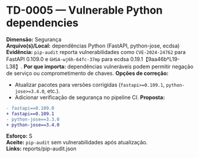 # TD-0005 — Vulnerable Python dependencies
**Dimensão:** Segurança  
**Arquivo(s)/Local:** dependências Python (FastAPI, python-jose, ecdsa)  
**Evidência:** `pip-audit` reporta vulnerabilidades como `CVE-2024-24762` para FastAPI 0.109.0 e `GHSA-wj6h-64fc-37mp` para ecdsa 0.19.1【9aa46b†L19-L38】.
**Por que importa:** dependências vulneráveis podem permitir negação de serviço ou comprometimento de chaves.
**Opções de correção:**
- Atualizar pacotes para versões corrigidas (`fastapi>=0.109.1`, `python-jose>=3.4.0`, etc.).
- Adicionar verificação de segurança no pipeline CI.
**Proposta:**
```diff
- fastapi==0.109.0
+ fastapi==0.109.1
- python-jose==3.3.0
+ python-jose==3.4.0
```
**Esforço:** S  
**Aceite:** `pip-audit` sem vulnerabilidades após atualização.  
**Links:** reports/pip-audit.json
